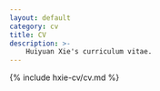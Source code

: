 ```yaml
---
layout: default
category: cv
title: CV
description: >-
    Huiyuan Xie's curriculum vitae.
---
```


{% include hxie-cv/cv.md %}
